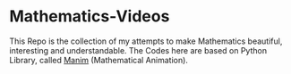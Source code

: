 # Mathematics-Videos
This Repo is the collection of my attempts to make Mathematics beautiful, interesting and understandable. The Codes here are based on Python Library, called [Manim](https://github.com/3b1b/manim) (Mathematical Animation).
